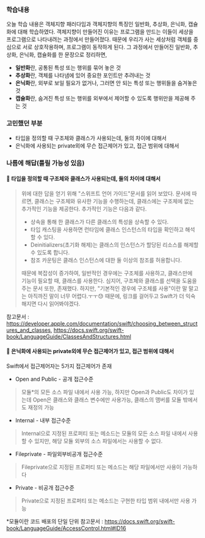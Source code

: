 ### **학습내용**
오늘 학습 내용은 객체지향 패러다임과 객체지향의 특징인 일반화, 추상화, 은닉화, 캡슐화에 대해 학습하였다.
객체지향이 만들어진 이유는 프로그램을 만드는 이들이 세상을 프로그램으로 나타내려는 과정에서 만들어졌다. 때문에 우리가 사는 세상처럼 객체를 중심으로 서로 상호작용하며, 프로그램이 동작하게 된다.
그 과정에서 만들어진 일반화, 추상화, 은닉화, 캡슐화를 한 문장으로 정리하면,
- **일반화**란, 공통된 특성 또는 행위를 묶어 놓은 것
- **추상화**란, 객체를 나타냄에 있어 중요한 포인트만 추려내는 것
- **은닉화**란, 외부로 보일 필요가 없거나, 그러면 안 되는 특성 또는 행위들을 숨겨놓은 것
- **캡슐화**란, 숨겨진 특성 또는 행위를 외부에서 제어할 수 있도록 행위만을 제공해 주는 것

### **고민했던 부분**
- 타입을 정의할 때 구조체와 클래스가 사용되는데, 둘의 차이에 대해서
- 은닉화에 사용되는 private외에 무슨 접근제어가 있고, 접근 범위에 대해서

### **나름에 해답**(틀릴 가능성 있음)

#### 📝 타입을 정의할 때 구조체와 클래스가 사용되는데, 둘의 차이에 대해서

> 위에 대한 답을 얻기 위해 "스위프트 언어 가이드"문서를 읽어 보았다. 문서에 따르면,  클래스는 구조체와 유사한 기능을 수행하는데, 클래스에는 구조체에 없는 추가적인 기능을 제공한다.
추가적인 기능은 다음과 같다.
> - 상속을 통해 한 클래스가 다른 클래스의 특성을 상속할 수 있다.
> - 타입 캐스팅을 사용하면 런타임에 클래스 인스턴스의 타입을 확인하고 해석할 수 있다.
> - Deinitializers(초기화 해제)는 클래스의 인스턴스가 할당된 리소스를 해제할 수 있도록 합니다.
> - 참조 카운팅은 클래스 인스턴스에 대한 둘 이상의 참조를 허용합니다.
>
> 때문에 복잡성이 증가하여, 일반적인 경우에는 구조체를 사용하고, 클래스만에 기능이 필요할 때, 클래스를 사용한다.
심지어, 구조체와 클래스를 선택을 도움을 주는 문서 또한, 존재했다. 하지만, "기본적인 경우에 구조체를 사용"이란 말 말고는 아직까진 말이 너무 어렵다.ㅜㅜ😓
때문에, 링크를 걸어두고 Swift가 더 익숙해지면 다시 읽어봐야겠다.
>
 참고문서 : https://developer.apple.com/documentation/swift/choosing_between_structures_and_classes, https://docs.swift.org/swift-book/LanguageGuide/ClassesAndStructures.html

 #### 📝 은닉화에 사용되는 private외에 무슨 접근제어가 있고, 접근 범위에 대해서

 Swift에서 접근제어자는 5가지 접근제어가 존재

- Open and Public - 공개 접근수준
>  모듈*의 모든 소스 파일 내에서 사용 가능, 
> 하지만 Open과 Public도 차이가 있는데 Open은 클래스와 클래스 변수에만 사용가능, 
> 클래스의 맴버를 모듈 밖에서도 재정의 가능

- Internal - 내부 접근수준
> Internal으로 지정된 프로퍼티 또는 메소드는 모듈의 모든 소스 파일 내에서 사용할 수 있지만, 해당 모듈 외부의 소스 파일에서는 사용할 수 없다.

- Fileprivate - 파일외부비공개 접근수준
> Fileprivate으로 지정된 프로퍼티 또는 메소드는 해당 파일에서만 사용이 가능하다

- Private - 비공개 접근수준
> Private으로 지정된 프로퍼티 또는 메소드는 구현한 타입 범위 내에서만 사용 가능

*모듈이란 코드 배포의 단일 단위
참고문서 : https://docs.swift.org/swift-book/LanguageGuide/AccessControl.html#ID16
